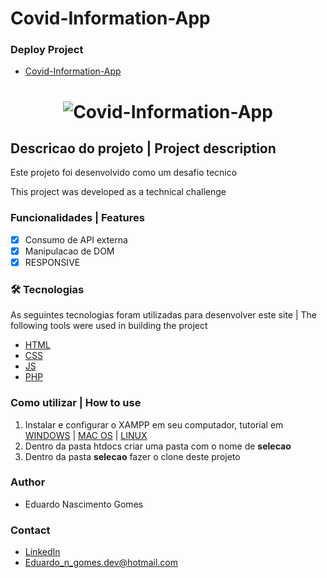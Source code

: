 # Covid-Information-App

### Deploy Project
- [Covid-Information-App](https://projeto-covid-selecao.000webhostapp.com/index.html)
 <h1 align="center">
  <img alt="Covid-Information-App" src="https://i.imgur.com/4wer0dr.png" />
</h1>

## Descricao do projeto | Project description

<p align="left">Este projeto foi desenvolvido como um desafio tecnico</p>
<p align="left">This project was developed as a technical challenge</p>

### Funcionalidades | Features

- [x] Consumo de API externa 
- [x] Manipulacao de DOM
- [x] RESPONSIVE

### 🛠 Tecnologias
As seguintes tecnologias foram utilizadas para desenvolver este site | The following tools were used in building the project

- [HTML](https://developer.mozilla.org/pt-BR/docs/Web/HTML)
- [CSS](https://www.css3.com/)
- [JS](https://developer.mozilla.org/pt-BR/docs/Web/JavaScript)
- [PHP](https://www.php.net/)

### Como utilizar | How to use

1. Instalar e configurar o XAMPP em seu computador, tutorial em [WINDOWS](https://www.youtube.com/watch?v=0Y9OZ0vc1SU&list=PLHz_AreHm4dlFPrCXCmd5g92860x_Pbr_&index=12) | [MAC OS](https://www.youtube.com/watch?v=bUqOgDrcsm4&list=PLHz_AreHm4dlFPrCXCmd5g92860x_Pbr_&index=14) | [LINUX](https://www.youtube.com/watch?v=aUN0j5Q9quQ&list=PLHz_AreHm4dlFPrCXCmd5g92860x_Pbr_&index=13)
2. Dentro da pasta htdocs criar uma pasta com o nome de <strong>selecao</strong>
3. Dentro da pasta <strong>selecao</strong> fazer o clone deste projeto


### Author

- Eduardo Nascimento Gomes

### Contact

- [LinkedIn](https://www.linkedin.com/in/eduardo-gomes-220610227/)
- Eduardo_n_gomes.dev@hotmail.com

